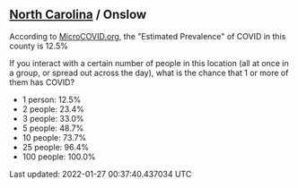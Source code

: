 
## [North Carolina](/united-states/north-carolina) / Onslow

According to [MicroCOVID.org](http://microcovid.org),
the "Estimated Prevalence" of COVID in this county is 12.5%

If you interact with a certain number of people in this location
(all at once in a group, or spread out across the day), what is the chance that
1 or more of them has COVID?

- 1 person: 12.5%
- 2 people: 23.4%
- 3 people: 33.0%
- 5 people: 48.7%
- 10 people: 73.7%
- 25 people: 96.4%
- 100 people: 100.0%

Last updated: 2022-01-27 00:37:40.437034 UTC
